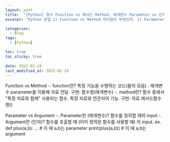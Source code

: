 ```yaml
---
layout: post
title:  "[Python] 함수 Function vs 메서드 Method, 매개변수 Parameter vs 인자 Argument"
excerpt: "Python 문법 1) Function vs Method 차이점이 무엇인지. 2) Parameter vs Argument 차이점"

categories:
  - Blog
tags:
  - [Python]

toc: true
toc_sticky: true
 
date: 2022-02-24
last_modified_at: 2022-02-24
---
```



Function vs Method
-. function란? 특정 기능을 수행하는 코드(들의 모음) . 매개변수 parameter를 이용해 자료 전달. 구현: 함수명(매개변수)
-. method란? 함수 중에서 "특정 자료와 함께" 사용되는 함수. 특정 자료와 연관지어 기능.  구현: 자료.메서드함수명()

Parameter vs Argument
-. Parameter란 (매개변수)? 함수를 정의할 때의 input
-. Argument란 (인자)? 함수를 호출할 때 (이미 정의된 함수를 사용할 때) 의 input.
ex. 
    def plus(a,b): ... # 이 때 a,b는 parameter
    print(plus(a,b)) # 이 때 a,b는 argument


